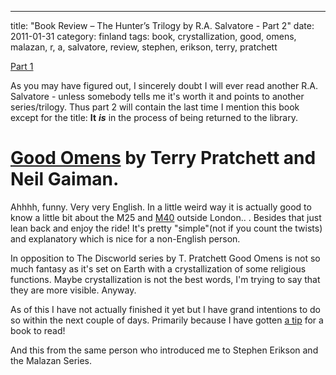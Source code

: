 ---
title: "Book Review – The Hunter’s Trilogy by R.A. Salvatore - Part 2"
date: 2011-01-31
category: finland
tags: book, crystallization, good, omens, malazan, r, a, salvatore, review, stephen, erikson, terry, pratchett

[Part 1](http://www.guldmyr.com/blog/book-review-the-hunters-trilogy-by-r-a-salvatore/ "PART 1")

As you may have figured out, I sincerely doubt I will ever read another R.A. Salvatore - unless somebody tells me it's worth it and points to another series/trilogy. Thus part 2 will contain the last time I mention this book except for the title: **It** _**is**_ in the process of being returned to the library.

# [Good Omens](http://en.wikipedia.org/wiki/Good_Omens "good omens wiki") by Terry Pratchett and Neil Gaiman.

Ahhhh, funny. Very very English. In a little weird way it is actually good to know a little bit about the M25 and [M40](http://en.wikipedia.org/wiki/M40_motorway "M40 - London") outside London.. . Besides that just lean back and enjoy the ride! It's pretty "simple"(not if you count the twists) and explanatory which is nice for a non-English person.

In opposition to The Discworld series by T. Pratchett Good Omens is not so much fantasy as it's set on Earth with a crystallization of some religious functions. Maybe crystallization is not the best words, I'm trying to say that they are more visible. Anyway.

As of this I have not actually finished it yet but I have grand intentions to do so within the next couple of days. Primarily because I have gotten [a tip](http://en.wikipedia.org/wiki/A_Dance_with_Dragons "dance with dragons / george rr marin") for a book to read!

And this from the same person who introduced me to Stephen Erikson and the Malazan Series.
